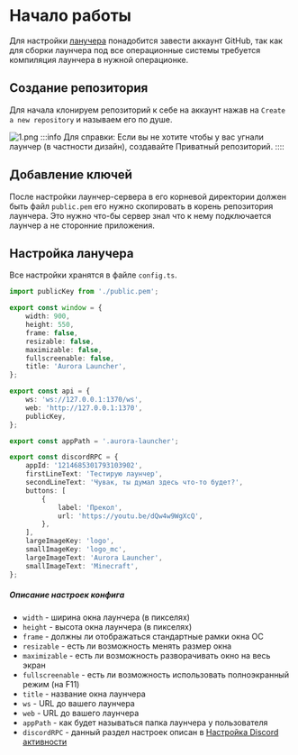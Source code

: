 # Начало работы

Для настройки [ланучера](https://github.com/AuroraTeam/Launcher) понадобится завести аккаунт GitHub, так как для сборки лаунчера под все операционные системы требуется компиляция лаунчера в нужной операционке.

## Создание репозитория

Для начала клонируем репозиторий к себе на аккаунт нажав на `Create a new repository` и называем его по душе.

![1.png](/foto-github/1.webp)
:::info Для справки:
Если вы не хотите чтобы у вас угнали лаунчер (в частности дизайн), создавайте Приватный репозиторий.
::::

## Добавление ключей

После настройки лаунчер-сервера в его корневой директории должен быть файл `public.pem` его нужно скопировать в корень репозитория лаунчера. Это нужно что-бы сервер знал что к нему подключается лаунчер а не сторонние приложения.

## Настройка ланучера

Все настройки хранятся в файле `config.ts`.

```ts
import publicKey from './public.pem';

export const window = {
    width: 900,
    height: 550,
    frame: false,
    resizable: false,
    maximizable: false,
    fullscreenable: false,
    title: 'Aurora Launcher',
};

export const api = {
    ws: 'ws://127.0.0.1:1370/ws',
    web: 'http://127.0.0.1:1370',
    publicKey,
};

export const appPath = '.aurora-launcher';

export const discordRPC = {
    appId: '1214685301793103902',
    firstLineText: 'Тестирую лаунчер',
    secondLineText: 'Чувак, ты думал здесь что-то будет?',
    buttons: [
        {
            label: 'Прекол',
            url: 'https://youtu.be/dQw4w9WgXcQ',
        },
    ],
    largeImageKey: 'logo',
    smallImageKey: 'logo_mc',
    largeImageText: 'Aurora Launcher',
    smallImageText: 'Minecraft',
};
```

##### Описание настроек конфига

- `width` - ширина окна лаунчера (в пикселях)
- `height` - высота окна лаунчера (в пикселях)
- `frame` - должны ли отображаться стандартные рамки окна ОС
- `resizable` - есть ли возможность менять размер окна
- `maximizable` - есть ли возможность разворачивать окно на весь экран
- `fullscreenable` - есть ли возможность использовать полноэкранный режим (на F11)
- `title` - название окна лаунчера
- `ws` - URL до вашего лаунчера
- `web` - URL до вашего лаунчера
- `appPath` - как будет называться папка лаунчера у пользователя
- `discordRPC` - данный раздел настроек описан в [Настройка Discord активности](./discord-rpc.md)
